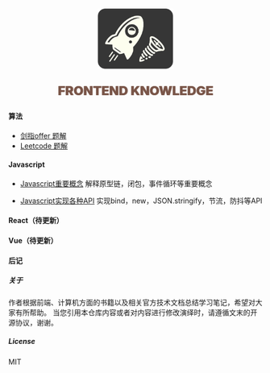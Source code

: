 # 
<div align="center">
    <img src="assets/pics/main.png" width="150px">
    <br>
    <p style="font-weight:800;color: #795548;text-shadow: 1px 0px 1px;font-size: 25px;" >FRONTEND KNOWLEDGE</p>
</div>

#### 算法
* [剑指offer 题解]()
* [Leetcode 题解]()

#### Javascript
* [Javascript重要概念]()
解释原型链，闭包，事件循环等重要概念

* [Javascript实现各种API](Javascript实现各种API.md)
实现bind，new，JSON.stringify，节流，防抖等API

#### React（待更新）

#### Vue（待更新）

#### 后记
##### 关于
作者根据前端、计算机方面的书籍以及相关官方技术文档总结学习笔记，希望对大家有所帮助。
当您引用本仓库内容或者对内容进行修改演绎时，请遵循文末的开源协议，谢谢。
##### License
MIT